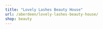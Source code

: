```yaml
---
title: "Lovely Lashes Beauty House"
url: /aberdeen/lovely-lashes-beauty-house/
shop: beauty
---
```

